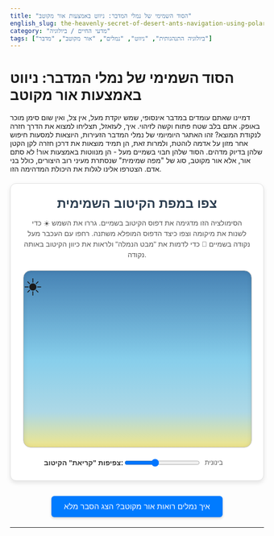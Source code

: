 ```yaml
---
title: "הסוד השמימי של נמלי המדבר: ניווט באמצעות אור מקוטב"
english_slug: the-heavenly-secret-of-desert-ants-navigation-using-polarized-light
category: "מדעי החיים / ביולוגיה"
tags: ["ביולוגיה התנהגותית", "ניווט", "נמלים", "אור מקוטב", "מדבר"]
---
```

# הסוד השמימי של נמלי המדבר: ניווט באמצעות אור מקוטב

דמיינו שאתם עומדים במדבר אינסופי, שמש יוקדת מעל, אין צל, ואין שום סימן מוכר באופק. אתם בלב שטח פתוח וקשה לזיהוי. איך, לעזאזל, תצליחו למצוא את הדרך חזרה לנקודת המוצא? זהו האתגר היומיומי של נמלי המדבר הזעירות, היוצאות למסעות חיפוש אחר מזון על אדמה לוהטת, ולמרות זאת, הן תמיד מוצאות את דרכן חזרה לקן הקטן שלהן בדיוק מדהים. הסוד שלהן חבוי בשמיים מעל - הן מנווטות באמצעות אור! לא סתם אור, אלא אור מקוטב, סוג של "מפה שמימית" שנסתרת מעיני רוב היצורים, כולל בני אדם. הצטרפו אלינו לגלות את היכולת המדהימה הזו.

<div id="ant-navigation-app">
    <h2 class="app-title">צפו במפת הקיטוב השמימית</h2>
    <p class="app-description">
        הסימולציה הזו מדגימה את דפוס הקיטוב בשמיים. גררו את השמש ☀️ כדי לשנות את מיקומה וצפו כיצד הדפוס המופלא משתנה. רחפו עם העכבר מעל נקודה בשמיים 🐜 כדי לדמות את "מבט הנמלה" ולראות את כיוון הקיטוב באותה נקודה.
    </p>
    <div class="sky-container">
        <canvas id="sky-canvas"></canvas>
        <div id="sun">☀️</div> <!-- Using emoji for visual appeal -->
        <div id="ant-eye-indicator" style="display: none;">🐜</div>
        <div id="polarization-info" style="display: none;"></div>
    </div>
    <div class="controls">
        <label for="polarization-density" class="control-label">צפיפות "קריאת" הקיטוב:</label>
        <input type="range" id="polarization-density" min="20" max="120" value="60">
        <span class="control-value">בינונית</span>
    </div>
</div>

<style>
    #ant-navigation-app {
        font-family: 'Arial', sans-serif; /* Use a common, clear font */
        margin: 20px auto; /* Center the app */
        padding: 25px;
        border: 1px solid #e0e0e0;
        border-radius: 12px; /* More rounded corners */
        background-color: #ffffff; /* White background */
        text-align: center;
        box-shadow: 0 4px 8px rgba(0, 0, 0, 0.1); /* Subtle shadow */
        max-width: 650px; /* Max width for better readability */
    }

    .app-title {
        color: #2c3e50; /* Darker blue-grey */
        margin-top: 0;
        margin-bottom: 10px;
        font-size: 1.8em;
    }

    .app-description {
        color: #555;
        font-size: 1em;
        margin-bottom: 20px;
        line-height: 1.5;
    }

    .sky-container {
        position: relative;
        width: 100%;
        max-width: 600px; /* Match app max-width consideration */
        height: 350px; /* Slightly taller sky */
        margin: 20px auto;
        background: linear-gradient(to bottom, #4682B4 0%, #87CEEB 50%, #ADD8E6 80%, #F0E68C 100%); /* More complex, appealing gradient */
        border-radius: 15px; /* More rounded sky container */
        overflow: hidden;
        cursor: grab; /* Indicate draggable */
        border: 1px solid #c0c0c0;
        box-shadow: inset 0 0 10px rgba(0,0,0,0.1); /* Inner shadow */
        transition: transform 0.3s ease; /* Smooth transition on hover/drag */
    }

    .sky-container:hover {
         transform: scale(1.01); /* Slight hover effect */
    }

    .sky-container.dragging {
        cursor: grabbing;
        transform: scale(1.01); /* Keep effect while dragging */
    }

    #sky-canvas {
        position: absolute;
        top: 0;
        left: 0;
        width: 100%;
        height: 100%;
        z-index: 1; /* Below sun and ant eye */
        opacity: 0.7; /* Make pattern slightly transparent */
    }

    #sun {
        position: absolute;
        font-size: 40px; /* Emoji size */
        cursor: grab;
        z-index: 10;
        user-select: none; /* Prevent text selection */
        transition: left 0.3s ease-out, top 0.3s ease-out; /* Smooth movement */
    }

    #sun.dragging {
         cursor: grabbing;
    }

    #ant-eye-indicator {
        position: absolute;
        font-size: 28px;
        text-align: center;
        cursor: pointer;
        z-index: 20;
        pointer-events: none; /* Does not block clicks on canvas */
        transition: left 0.1s ease-out, top 0.1s ease-out; /* Smooth follow */
        text-shadow: 0 0 5px rgba(255, 255, 255, 0.5); /* Subtle glow */
    }

    #polarization-info {
        position: absolute;
        bottom: 15px;
        left: 15px;
        background-color: rgba(255, 255, 255, 0.95); /* More opaque background */
        padding: 8px 12px;
        border-radius: 6px;
        font-size: 0.9em;
        color: #333;
        z-index: 30;
        pointer-events: none;
        min-width: 150px; /* Ensure minimum width */
        text-align: right;
        box-shadow: 0 2px 5px rgba(0,0,0,0.1);
    }

    .controls {
        margin-top: 20px;
        font-size: 1em;
        color: #333;
        display: flex; /* Use flexbox for better alignment */
        justify-content: center;
        align-items: center;
    }

    .controls label {
        margin-left: 10px;
        font-weight: bold;
    }

    .controls input[type="range"] {
        flex-grow: 0; /* Don't let the slider grow */
        width: 150px; /* Fixed width for slider */
        margin-right: 10px;
        cursor: pointer;
    }

     .controls .control-value {
         min-width: 60px; /* Allocate space for the value text */
         text-align: left;
         font-size: 0.9em;
         color: #555;
     }


    #explanation-button {
        display: block;
        margin: 30px auto 20px auto; /* More space */
        padding: 12px 25px; /* Larger padding */
        font-size: 1.1em;
        cursor: pointer;
        border: none;
        border-radius: 6px; /* More rounded */
        background-color: #007bff; /* Primary blue */
        color: white;
        transition: background-color 0.3s ease, transform 0.1s ease;
        box-shadow: 0 2px 5px rgba(0,0,0,0.2);
    }

    #explanation-button:hover {
        background-color: #0056b3;
        transform: translateY(-2px); /* Slight lift effect */
    }
     #explanation-button:active {
         transform: translateY(0);
     }

    #full-explanation {
        margin-top: 20px;
        padding: 20px;
        border: 1px solid #e0e0e0;
        border-radius: 12px;
        background-color: #f8f9fa; /* Light grey background */
        text-align: right;
        display: none; /* Initially hidden */
        line-height: 1.7;
        color: #333;
    }

    #full-explanation h3 {
        color: #0056b3; /* Match button hover color */
        margin-top: 1.5em; /* More space above headings */
        margin-bottom: 0.8em;
        font-size: 1.3em;
        border-bottom: 1px solid #cce5ff; /* Subtle underline */
        padding-bottom: 5px;
    }
    #full-explanation h3:first-child {
         margin-top: 0;
    }

    #full-explanation p {
        margin-bottom: 1em;
    }

    /* Responsive adjustments */
    @media (max-width: 700px) {
        #ant-navigation-app {
            margin: 10px;
            padding: 15px;
        }
        .sky-container {
            height: 250px;
        }
        .app-title {
            font-size: 1.5em;
        }
        .app-description {
            font-size: 0.95em;
        }
        .controls {
             flex-direction: column; /* Stack controls on small screens */
             align-items: flex-end;
        }
        .controls label {
             margin-bottom: 5px;
             margin-left: 0;
        }
        .controls input[type="range"] {
             width: 100%; /* Make slider full width */
             margin-right: 0;
        }
        .controls .control-value {
             width: 100%;
             text-align: center;
             margin-top: 5px;
        }
        #explanation-button {
            padding: 10px 20px;
            font-size: 1em;
        }
         #polarization-info {
             left: 50%;
             transform: translateX(-50%);
             bottom: 5px;
             top: auto; /* Ensure it's anchored to the bottom */
         }
    }

</style>

<button id="explanation-button">איך נמלים רואות אור מקוטב? הצג הסבר מלא</button>

<div id="full-explanation">
    <h3>המדבר כאתגר ניווט בלתי נתפס</h3>
    נמלי המדבר מהסוג *Cataglyphis* הן אלופות הישרדות בסביבות קיצוניות. הן יוצאות ממחילתן התת-קרקעית אל פני השטח הלוהטים של המדבר כדי לחפש מזון מפוזר. הטמפרטורה על הקרקע יכולה לטפס עד 70 מעלות צלזיוס! שהות ארוכה מדי בחוץ היא גזר דין מוות. הן חייבות למצוא את דרכן חזרה לקן הקטנטן במהירות שיא, לעיתים לאחר מסע מפותל וארוך של עשרות ואף מאות מטרים בשטח שכולו דיונות או סלעים אחידים למראה. איך הן עושות זאת ללא GPS, ללא שובל ריח קבוע (שמתפוגג בחום הקיצוני), ולרוב ללא סימני דרך בולטים? זהו פלא ביולוגי.

    <h3>אור מקוטב: מצפן שמימי נסתר</h3>
    הסוד טמון באופן שבו הן "קוראות" את האור המגיע אליהן מהשמיים. אור השמש, כשהוא חודר לאטמוספרה, פוגע במולקולות האוויר ומתפזר. פיזור זה (פיזור ריילי, שגם גורם לשמיים להיראות כחולים) גורם לאור להפוך ל"מקוטב". משמעות הדבר היא שגלי האור מתנודדים בכיוון מועדף אחד, ולא באופן אקראי בכל הכיוונים. דמיינו חבל שאתם מניעים למעלה-למטה (קיטוב אנכי) לעומת חבל שאתם מניעים ימינה-שמאלה (קיטוב אופקי). האור המפוזר בשמיים יוצר תבנית קיטוב קבועה וצפויה ביחס למיקום השמש, מעין "מפת קיטוב" על כיפת השמיים. גם אם השמש עצמה מוסתרת חלקית (למשל מאחורי אבן או בשעת שקיעה), מפת הקיטוב הזו נשארת יציבה יחסית ומספקת מידע על כיוון השמש.

    <h3>עיני הנמלה: מפענחות את שפת האור</h3>
    כדי לנצל את המצפן השמימי הזה, נמלי המדבר מצוידות במערכת ראייה מיוחדת. בחלק העליון של כל עין מורכבת יש להן אזור קטן המכיל תאים קולטי אור (פוטורצפטורים) המסודרים בצורה ייחודית ביותר. תאים אלה "רגישים לכיוון" - הם מגיבים בעוצמה שונה לאור בהתאם לכיוון הקיטוב שלו. כל תא כזה מכוון לזיהוי קיטוב בזווית מסוימת. על ידי השוואת האותות המתקבלים ממספר תאים המכוונים לזוויות שונות, הנמלה יכולה לחשב במדויק את כיוון הקיטוב השולט באותה נקודה בשמיים. זה כאילו יש להן מצפן פנימי מובנה, המבוסס על ניתוח אור השמיים.

    <h3>ניווט לפי קיטוב: השימוש במפת השמיים</h3>
    נמלה שיוצאת מהקן יכולה "לקרוא" את כיוון הקיטוב בחלק מסוים של השמיים ולשמור על זווית קבועה ביחס אליו כדי לנוע בקו ישר מהקן. כשהיא מוצאת מזון ורוצה לחזור הביתה, היא פשוט משנה את הזווית ביחס לאותו כיוון קיטוב (או לנקודה אחרת בשמיים, תלוי באסטרטגיה המדויקת) כדי לפנות חזרה לכיוון הקן. מפת הקיטוב השמימית, הנוצרת על ידי השמש, מספקת לה כיוון אבסולוטי (צפון/דרום/מזרח/מערב יחסית למיקום השמש) גם בסביבה חסרת תוואי שטח.

    <h3>לא רק קיטוב: ארגז כלים ניווטי מגוון</h3>
    חשוב לציין שניווט באמצעות קיטוב האור אינו שיטת הניווט היחידה של נמלי המדבר. הן משלבות אותה עם יכולות נוספות שיוצרות יחד מערכת ניווט סופר-יעילה:
    *   **אינטגרציית מסלול ("מונה צעדים" פנימי):** הנמלה עוקבת אחרי מספר הצעדים שעשתה והכיוונים אליהם פנתה בדרכה החוצה, ובכך מחשבת באופן רציף את מיקומה היחסי לקן. מערכת הקיטוב מסייעת לה לשמור על כיוון ישר ולעדכן את ה"מונה" הזה.
    *   **סימני דרך חזותיים (קרובים לקן):** בסמוך לקן, שם עשויים להיות אבנים או צמחים בולטים, הן משתמשות גם בזיכרון חזותי כדי לזהות את הסביבה הקרובה ולוודא שהן הגיעו ליעד המדויק.
    *   **רמזי ריח (בסמוך מאוד לקן):** ממש ליד פתח הקן, הן עשויות להיעזר ברמזי ריח עדינים כדי למצוא את הכניסה המדויקת.
    השילוב של מנגנונים אלה מאפשר לנמלה למצוא את דרכה הביתה באמינות כמעט מוחלטת, גם לאחר מסעות ארוכים בשטח עוין.

    <h3>ללמוד מהטבע: השראה לטכנולוגיה</h3>
    המחקר המרתק על ניווט נמלי המדבר לא רק חושף בפנינו פלאים ביולוגיים, אלא גם משמש השראה לטכנולוגיה אנושית. היכולת לזהות קיטוב אור ולנצל אותו לניווט היא תחום פעיל בפיתוח, וישנם ניסיונות לבנות חיישני קיטוב שישמשו מערכות ניווט אוטונומיות, במיוחד במצבים בהם GPS אינו זמין או מדויק. זהו עוד מקרה בו הטבע הקדים את הטכנולוגיה האנושית, וממשיך לספק לנו רעיונות יצירתיים.
</div>

<script>
document.addEventListener('DOMContentLoaded', () => {
    const skyContainer = document.querySelector('.sky-container');
    const skyCanvas = document.getElementById('sky-canvas');
    const sun = document.getElementById('sun');
    const antEyeIndicator = document.getElementById('ant-eye-indicator');
    const polarizationInfo = document.getElementById('polarization-info');
    const densityInput = document.getElementById('polarization-density');
    const densityValueSpan = document.querySelector('.controls .control-value');
    const ctx = skyCanvas.getContext('2d');

    let sunDragging = false;
    // Initial sun position - slightly offset from center top
    let sunPosition = { x: skyContainer.offsetWidth / 2 + 50, y: 80 };

    // Apply initial sun position style
    sun.style.left = `${sunPosition.x}px`;
    sun.style.top = `${sunPosition.y}px`;
    sun.style.transform = 'translate(-50%, -50%)'; // Center the emoji/div

    const updateCanvasSize = () => {
        skyCanvas.width = skyContainer.offsetWidth;
        skyCanvas.height = skyContainer.offsetHeight;
        // No need to reposition sun on resize if using percentage?
        // Let's keep absolute for simpler drag clamping.
        // Re-draw pattern on resize
        drawPolarizationPattern();
    };

    const drawPolarizationPattern = () => {
        ctx.clearRect(0, 0, skyCanvas.width, skyCanvas.height);

        const sunX = sunPosition.x;
        const sunY = sunPosition.y;

        const density = parseInt(densityInput.value);
        // Adjust step based on density and canvas size
        const stepX = skyCanvas.width / density;
        const stepY = skyCanvas.height / density * (skyCanvas.width / skyCanvas.height); // Maintain aspect ratio effect on density


        ctx.strokeStyle = 'rgba(70, 130, 180, 0.5)'; // SteelBlue with transparency
        ctx.lineWidth = 0.7; // Thinner lines

        for (let i = 0; i < density; i++) {
            for (let j = 0; j < density; j++) {
                const pX = (i + 0.5) * stepX;
                const pY = (j + 0.5) * stepY;

                // Simplified model: Polarization direction is perpendicular to the line
                // from the point (pX, pY) to the sun (sunX, sunY).
                const dx_sun = pX - sunX;
                const dy_sun = pY - sunY;
                let angle = Math.atan2(dy_sun, dx_sun); // Angle from point to sun

                // Polarization is perpendicular to this vector
                angle += Math.PI / 2;

                // Adjust line length based on density for better visual spread
                const lineLength = Math.min(stepX, stepY) * 0.4;

                const x1 = pX - lineLength * Math.cos(angle);
                const y1 = pY - lineLength * Math.sin(angle);
                const x2 = pX + lineLength * Math.cos(angle);
                const y2 = pY + lineLength * Math.sin(angle);

                ctx.beginPath();
                ctx.moveTo(x1, y1);
                ctx.lineTo(x2, y2);
                ctx.stroke();
            }
        }
         // Optional: Draw anti-sun point (for better visualization if needed)
         // const antiSunX = skyCanvas.width - sunX;
         // const antiSunY = skyCanvas.height - sunY;
         // ctx.fillStyle = 'rgba(255,0,0,0.5)';
         // ctx.beginPath();
         // ctx.arc(antiSunX, antiSunY, 5, 0, Math.PI * 2);
         // ctx.fill();
    };

    // Sun Drag functionality
    const startDragging = (e) => {
        sunDragging = true;
        skyContainer.classList.add('dragging');
        sun.classList.add('dragging');
        // Prevent default drag behavior for images etc.
        if (e.target.tagName === 'IMG') e.preventDefault();

        // Add event listeners to the whole document to ensure dragging continues
        // even if the cursor leaves the sun element.
        document.addEventListener('mousemove', onDrag);
        document.addEventListener('mouseup', stopDragging);
        document.addEventListener('touchmove', onDrag);
        document.addEventListener('touchend', stopDragging);
    };

    const onDrag = (e) => {
        if (!sunDragging) return;
        e.preventDefault(); // Prevent scrolling on touch devices

        const rect = skyContainer.getBoundingClientRect();
        let clientX, clientY;

        // Determine clientX and clientY based on event type
        if (e.type.startsWith('touch')) {
            clientX = e.touches[0].clientX;
            clientY = e.touches[0].clientY;
        } else {
            clientX = e.clientX;
            clientY = e.clientY;
        }

        let x = clientX - rect.left;
        let y = clientY - rect.top;

        // Clamp sun position within container bounds
        // Adjust clamping slightly to keep the center of the sun visible
        x = Math.max(10, Math.min(x, skyContainer.offsetWidth - 10));
        y = Math.max(10, Math.min(y, skyContainer.offsetHeight - 10));


        sunPosition = { x, y };
        // Update position immediately for smooth dragging
        sun.style.left = `${x}px`;
        sun.style.top = `${y}px`;

        drawPolarizationPattern(); // Redraw pattern based on new sun position
    };

    const stopDragging = () => {
        if (!sunDragging) return; // Check flag just in case
        sunDragging = false;
        skyContainer.classList.remove('dragging');
        sun.classList.remove('dragging');
        // Remove event listeners from the document
        document.removeEventListener('mousemove', onDrag);
        document.removeEventListener('mouseup', stopDragging);
        document.removeEventListener('touchmove', onDrag);
        document.removeEventListener('touchend', stopDragging);
    };

    // Attach drag listeners
    sun.addEventListener('mousedown', startDragging);
    sun.addEventListener('touchstart', (e) => {
         // Prevent default touch behavior which might interfere with dragging (e.g., scrolling)
         e.preventDefault();
         // Simulate mouse event for touch handling simplicity in startDragging
         const touch = e.touches[0];
         startDragging({ clientX: touch.clientX, clientY: touch.clientY, target: sun, type: 'touchstart' });
     });


    // Ant Eye/Polarization Info functionality (using mousemove/touchmove on canvas)
    const updateAntEye = (e) => {
         e.preventDefault(); // Prevent potential touch issues

        const rect = skyCanvas.getBoundingClientRect();
        let clientX, clientY;

        if (e.type.startsWith('touch')) {
             if (e.touches.length === 0) return; // No active touch
             clientX = e.touches[0].clientX;
             clientY = e.touches[0].clientY;
         } else {
             clientX = e.clientX;
             clientY = e.clientY;
         }

        const x = clientX - rect.left;
        const y = clientY - rect.top;

        // Clamp ant eye position within container bounds slightly
         const eyeSize = 15; // Approximate size for clamping
         const clampedX = Math.max(eyeSize, Math.min(x, skyCanvas.width - eyeSize));
         const clampedY = Math.max(eyeSize, Math.min(y, skyCanvas.height - eyeSize));


        // Position the ant eye indicator
        antEyeIndicator.style.display = 'block';
        antEyeIndicator.style.left = `${clampedX}px`;
        antEyeIndicator.style.top = `${clampedY}px`;
        // Adjust transform to center emoji (emoji baseline is not centered)
        antEyeIndicator.style.transform = 'translate(-50%, -70%)';


        // Calculate and display polarization direction
        const sunX = sunPosition.x;
        const sunY = sunPosition.y;

        const dx_sun = clampedX - sunX;
        const dy_sun = clampedY - sunY;
        let angle = Math.atan2(dy_sun, dx_sun); // Angle from point to sun

        // Polarization direction is perpendicular to the point-to-sun line
        let polarizationAngle = angle + Math.PI / 2;

        // Normalize angle to be between 0 and PI (polarization is bidirectional)
        polarizationAngle = (polarizationAngle + Math.PI) % Math.PI; // Normalize to 0 to PI

        // Convert to degrees (0-180)
        let polarizationAngleDeg = polarizationAngle * 180 / Math.PI;

        // Update info box position - try to keep it near the indicator but avoid edges
        const infoWidth = 160; // Estimate info box width
        const infoHeight = 50; // Estimate info box height
        let infoLeft = clampedX + 20;
        let infoTop = clampedY - 40;

        // Adjust if too close to right edge
        if (infoLeft + infoWidth > rect.width - 10) {
            infoLeft = clampedX - infoWidth - 10; // Position to the left
        }
        // Adjust if too close to top edge
        if (infoTop < 10) {
            infoTop = clampedY + 20; // Position below
        }
         // Adjust if too close to bottom edge
         if (infoTop + infoHeight > rect.height - 10) {
             infoTop = rect.height - infoHeight - 10; // Anchor to bottom
         }


        polarizationInfo.style.display = 'block';
        polarizationInfo.style.left = `${infoLeft}px`;
        polarizationInfo.style.top = `${infoTop}px`;


        // Update text - A simplified textual description based on the angle
        let directionText;
        if (polarizationAngleDeg >= 170 || polarizationAngleDeg < 10) {
            directionText = "כמעט אופקי";
        } else if (polarizationAngleDeg >= 10 && polarizationAngleDeg < 80) {
            directionText = "אלכסוני";
        } else if (polarizationAngleDeg >= 80 && polarizationAngleDeg < 100) {
             directionText = "כמעט אנכי";
        }
         else if (polarizationAngleDeg >= 100 && polarizationAngleDeg < 170) {
             directionText = "אלכסוני";
         } else {
             directionText = ""; // Should not happen with 0-180 range
         }

        polarizationInfo.innerHTML = `כיוון קיטוב: ${directionText}<br>(${Math.round(polarizationAngleDeg)}°)`;
    };

     skyCanvas.addEventListener('mousemove', updateAntEye);
     skyCanvas.addEventListener('touchmove', updateAntEye);


     skyCanvas.addEventListener('mouseout', () => {
         antEyeIndicator.style.display = 'none';
         polarizationInfo.style.display = 'none';
     });
      skyCanvas.addEventListener('touchend', () => {
         antEyeIndicator.style.display = 'none';
         polarizationInfo.style.display = 'none';
     });


    // Density control
    const updateDensityValueLabel = () => {
        const value = parseInt(densityInput.value);
        let text;
        if (value < 40) text = "נמוכה";
        else if (value < 80) text = "בינונית";
        else text = "גבוהה";
        densityValueSpan.textContent = text;
    };

    densityInput.addEventListener('input', () => {
        drawPolarizationPattern();
        updateDensityValueLabel();
    });


    // Explanation toggle functionality
    const explanationButton = document.getElementById('explanation-button');
    const fullExplanation = document.getElementById('full-explanation');

    explanationButton.addEventListener('click', () => {
        if (fullExplanation.style.display === 'none') {
            fullExplanation.style.display = 'block';
            explanationButton.textContent = 'הסתר הסבר מלא';
             // Optional: Scroll to explanation or make it smooth
             fullExplanation.scrollIntoView({ behavior: 'smooth', block: 'start' });
        } else {
            fullExplanation.style.display = 'none';
            explanationButton.textContent = 'איך נמלים רואות אור מקוטב? הצג הסבר מלא';
        }
    });

    // Initialize app
    updateCanvasSize(); // Set initial size and draw pattern
    updateDensityValueLabel(); // Set initial density label

    // Add resize observer if needed for more complex layouts, but simple window resize is enough here
    window.addEventListener('resize', updateCanvasSize);

    // Initial sun position requires canvas size to be set
    // Re-position sun once canvas size is known (after initial updateCanvasSize)
     // sun.style.left = `${sunPosition.x}px`;
     // sun.style.top = `${sunPosition.y}px`;
     // sun.style.transform = 'translate(-50%, -50%)';

});
</script>
---
